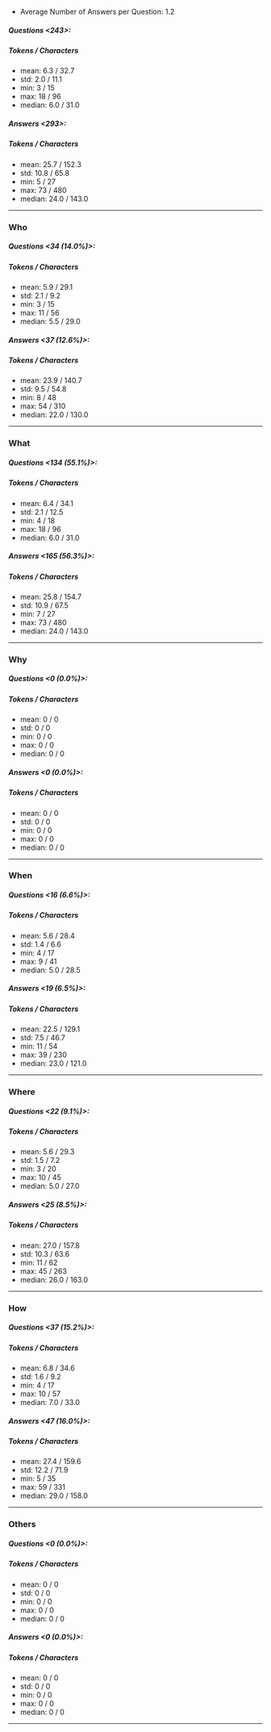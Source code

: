 * Average Number of Answers per Question: 1.2
##### Questions <243>:
##### Tokens / Characters 
* mean: 6.3 / 32.7
* std: 2.0 / 11.1
* min: 3 / 15
* max: 18 / 96
* median: 6.0 / 31.0
##### Answers <293>:
##### Tokens / Characters 
* mean: 25.7 / 152.3
* std: 10.8 / 65.8
* min: 5 / 27
* max: 73 / 480
* median: 24.0 / 143.0
------
### Who
##### Questions <34 (14.0%)>:
##### Tokens / Characters 
* mean: 5.9 / 29.1
* std: 2.1 / 9.2
* min: 3 / 15
* max: 11 / 56
* median: 5.5 / 29.0
##### Answers <37 (12.6%)>:
##### Tokens / Characters 
* mean: 23.9 / 140.7
* std: 9.5 / 54.8
* min: 8 / 48
* max: 54 / 310
* median: 22.0 / 130.0
------
### What
##### Questions <134 (55.1%)>:
##### Tokens / Characters 
* mean: 6.4 / 34.1
* std: 2.1 / 12.5
* min: 4 / 18
* max: 18 / 96
* median: 6.0 / 31.0
##### Answers <165 (56.3%)>:
##### Tokens / Characters 
* mean: 25.8 / 154.7
* std: 10.9 / 67.5
* min: 7 / 27
* max: 73 / 480
* median: 24.0 / 143.0
------
### Why
##### Questions <0 (0.0%)>:
##### Tokens / Characters 
* mean: 0 / 0
* std: 0 / 0
* min: 0 / 0
* max: 0 / 0
* median: 0 / 0
##### Answers <0 (0.0%)>:
##### Tokens / Characters 
* mean: 0 / 0
* std: 0 / 0
* min: 0 / 0
* max: 0 / 0
* median: 0 / 0
------
### When
##### Questions <16 (6.6%)>:
##### Tokens / Characters 
* mean: 5.6 / 28.4
* std: 1.4 / 6.6
* min: 4 / 17
* max: 9 / 41
* median: 5.0 / 28.5
##### Answers <19 (6.5%)>:
##### Tokens / Characters 
* mean: 22.5 / 129.1
* std: 7.5 / 46.7
* min: 11 / 54
* max: 39 / 230
* median: 23.0 / 121.0
------
### Where
##### Questions <22 (9.1%)>:
##### Tokens / Characters 
* mean: 5.6 / 29.3
* std: 1.5 / 7.2
* min: 3 / 20
* max: 10 / 45
* median: 5.0 / 27.0
##### Answers <25 (8.5%)>:
##### Tokens / Characters 
* mean: 27.0 / 157.8
* std: 10.3 / 63.6
* min: 11 / 62
* max: 45 / 263
* median: 26.0 / 163.0
------
### How
##### Questions <37 (15.2%)>:
##### Tokens / Characters 
* mean: 6.8 / 34.6
* std: 1.6 / 9.2
* min: 4 / 17
* max: 10 / 57
* median: 7.0 / 33.0
##### Answers <47 (16.0%)>:
##### Tokens / Characters 
* mean: 27.4 / 159.6
* std: 12.2 / 71.9
* min: 5 / 35
* max: 59 / 331
* median: 29.0 / 158.0
------
### Others
##### Questions <0 (0.0%)>:
##### Tokens / Characters 
* mean: 0 / 0
* std: 0 / 0
* min: 0 / 0
* max: 0 / 0
* median: 0 / 0
##### Answers <0 (0.0%)>:
##### Tokens / Characters 
* mean: 0 / 0
* std: 0 / 0
* min: 0 / 0
* max: 0 / 0
* median: 0 / 0
------
